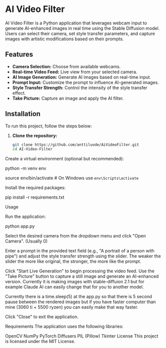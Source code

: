 # AI Video Filter

AI Video Filter is a Python application that leverages webcam input to generate AI-enhanced images in real time using the Stable Diffusion model. Users can select their camera, set style transfer parameters, and capture images with artistic modifications based on their prompts.

## Features

- **Camera Selection:** Choose from available webcams.
- **Real-time Video Feed:** Live view from your selected camera.
- **AI Image Generation:** Generate AI images based on real-time input.
- **Prompt Input:** Customize the prompt to influence AI-generated images.
- **Style Transfer Strength:** Control the intensity of the style transfer effect.
- **Take Picture:** Capture an image and apply the AI filter.

## Installation

To run this project, follow the steps below:

1. **Clone the repository:**
   ```bash
   git clone https://github.com/anttiluode/AiVideoFilter.git
   cd AI-Video-Filter
Create a virtual environment (optional but recommended):

python -m venv env

source env/bin/activate  # On Windows use `env\Scripts\activate`

Install the required packages:

pip install -r requirements.txt

Usage

Run the application:

python app.py

Select the desired camera from the dropdown menu and click "Open Camera". (Usually 0)

Enter a prompt in the provided text field (e.g., "A portrait of a person with pipe") and adjust the style transfer strength using the slider.
The weaker the slider the more like original, the stronger, the more like the prompt. 

Click "Start Live Generation" to begin processing the video feed. Use the "Take Picture" button to capture a still image and generate an AI-enhanced version.
Currently it is making images with stable-diffuion 2.1 but for example Claude AI can easily change that for you to another model. 

Currently there is a time.sleep(5) at the app.py so that there is 5 second pause between the rendered images but if you have 
faster computer than mine (3060 ti + 5500 ryzen) you can easily make that way faster. 

Click "Close" to exit the application.

Requirements
The application uses the following libraries:

OpenCV
NumPy
PyTorch
Diffusers
PIL (Pillow)
Tkinter
License
This project is licensed under the MIT License.
